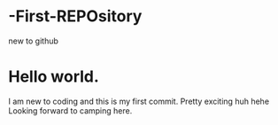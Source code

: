 # -First-REPOsitory
new to github
# Hello world.
I am new to coding and this is my first commit. Pretty exciting huh hehe
Looking forward to camping here.
